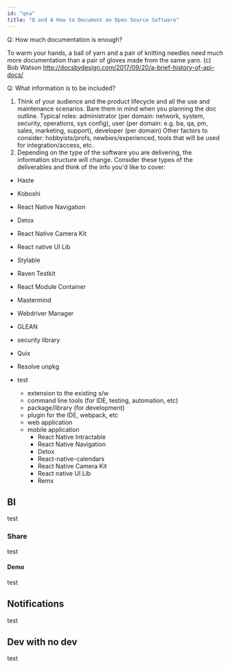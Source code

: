 ```yaml
---
id: "qna"
title: "Q and A How to Document an Open Source Software"
---
```


Q: How much documentation is enough? 

To warm your hands, a ball of yarn and a pair of knitting needles need much more
documentation than a pair of gloves made from the same yarn. (с) Bob Watson http://docsbydesign.com/2017/09/20/a-brief-history-of-api-docs/

Q: What information is to be included?

1. Think of your audience and the product lifecycle and all the use and maintenance scenarios. Bare them in mind when you planning the doc outline. Typical roles: administrator (per domain: network, system, security, operations, sys config), user (per domain: e.g. ba, qa, pm, sales, marketing, support), developer (per domain) Other factors to consider: hobbyists/profs, newbies/experienced, tools that will be used for integration/access, etc.
2. Depending on the type of the software you are delivering, the information structure will change. Consider these types of the deliverables and think of the info you'd like to cover:

* Haste
* Koboshi
* React Native Navigation
* Detox
* React Native Camera Kit
* React native UI Lib
* Stylable
* Raven Testkit
* React Module Container
* Mastermind
* Webdriver Manager
* GLEAN‎
* security library
* Quix
* Resolve unpkg

* test
   * extension to the existing s/w
   * command line tools (for IDE, testing, automation, etc)
   * package/library (for development)
   * plugin for the IDE, webpack, etc
   * web application
   * mobile application
     * React Native Intractable
     * React Native Navigation
     * Detox
     * React-native-calendars
     * React Native Camera Kit
     * React native UI Lib
     * Remx

## BI

test

### Share

test

#### Demo

test

## Notifications

test

## Dev with no dev

test